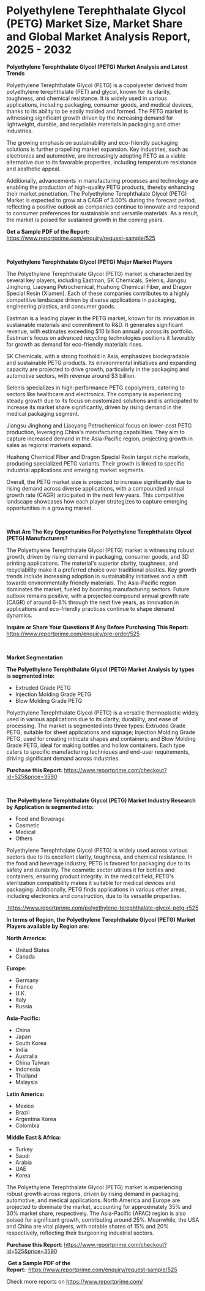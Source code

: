 <p><h1>Polyethylene Terephthalate Glycol (PETG) Market Size, Market Share and Global Market Analysis Report, 2025 - 2032</h1></p><p><strong>Polyethylene Terephthalate Glycol (PETG) Market Analysis and Latest Trends</strong></p>
<p><p>Polyethylene Terephthalate Glycol (PETG) is a copolyester derived from polyethylene terephthalate (PET) and glycol, known for its clarity, toughness, and chemical resistance. It is widely used in various applications, including packaging, consumer goods, and medical devices, thanks to its ability to be easily molded and formed. The PETG market is witnessing significant growth driven by the increasing demand for lightweight, durable, and recyclable materials in packaging and other industries. </p><p>The growing emphasis on sustainability and eco-friendly packaging solutions is further propelling market expansion. Key industries, such as electronics and automotive, are increasingly adopting PETG as a viable alternative due to its favorable properties, including temperature resistance and aesthetic appeal. </p><p>Additionally, advancements in manufacturing processes and technology are enabling the production of high-quality PETG products, thereby enhancing their market penetration. The Polyethylene Terephthalate Glycol (PETG) Market is expected to grow at a CAGR of 3.00% during the forecast period, reflecting a positive outlook as companies continue to innovate and respond to consumer preferences for sustainable and versatile materials. As a result, the market is poised for sustained growth in the coming years.</p></p>
<p><strong>Get a Sample PDF of the Report:&nbsp;</strong> <a href="https://www.reportprime.com/enquiry/request-sample/525?utm_campaign=3180&utm_medium=2&utm_source=Github&utm_content=ia&utm_term=18032025&utm_id=polyethylene-terephthalate-glycol-petg">https://www.reportprime.com/enquiry/request-sample/525</a></p>
<p>&nbsp;</p>
<p><strong>Polyethylene Terephthalate Glycol (PETG) Major Market Players</strong></p>
<p><p>The Polyethylene Terephthalate Glycol (PETG) market is characterized by several key players, including Eastman, SK Chemicals, Selenis, Jiangsu Jinghong, Liaoyang Petrochemical, Huahong Chemical Fiber, and Dragon Special Resin (Xiamen). Each of these companies contributes to a highly competitive landscape driven by diverse applications in packaging, engineering plastics, and consumer goods.</p><p>Eastman is a leading player in the PETG market, known for its innovation in sustainable materials and commitment to R&D. It generates significant revenue, with estimates exceeding $10 billion annually across its portfolio. Eastman's focus on advanced recycling technologies positions it favorably for growth as demand for eco-friendly materials rises.</p><p>SK Chemicals, with a strong foothold in Asia, emphasizes biodegradable and sustainable PETG products. Its environmental initiatives and expanding capacity are projected to drive growth, particularly in the packaging and automotive sectors, with revenue around $3 billion.</p><p>Selenis specializes in high-performance PETG copolymers, catering to sectors like healthcare and electronics. The company is experiencing steady growth due to its focus on customized solutions and is anticipated to increase its market share significantly, driven by rising demand in the medical packaging segment.</p><p>Jiangsu Jinghong and Liaoyang Petrochemical focus on lower-cost PETG production, leveraging China's manufacturing capabilities. They aim to capture increased demand in the Asia-Pacific region, projecting growth in sales as regional markets expand.</p><p>Huahong Chemical Fiber and Dragon Special Resin target niche markets, producing specialized PETG variants. Their growth is linked to specific industrial applications and emerging market segments.</p><p>Overall, the PETG market size is projected to increase significantly due to rising demand across diverse applications, with a compounded annual growth rate (CAGR) anticipated in the next few years. This competitive landscape showcases how each player strategizes to capture emerging opportunities in a growing market.</p></p>
<p>&nbsp;</p>
<p><strong>What Are The Key Opportunities For Polyethylene Terephthalate Glycol (PETG) Manufacturers?</strong></p>
<p><p>The Polyethylene Terephthalate Glycol (PETG) market is witnessing robust growth, driven by rising demand in packaging, consumer goods, and 3D printing applications. The material's superior clarity, toughness, and recyclability make it a preferred choice over traditional plastics. Key growth trends include increasing adoption in sustainability initiatives and a shift towards environmentally friendly materials. The Asia-Pacific region dominates the market, fueled by booming manufacturing sectors. Future outlook remains positive, with a projected compound annual growth rate (CAGR) of around 6-8% through the next five years, as innovation in applications and eco-friendly practices continue to shape demand dynamics.</p></p>
<p><strong>Inquire or Share Your Questions If Any Before Purchasing This Report:</strong> <a href="https://www.reportprime.com/enquiry/pre-order/525?utm_campaign=3180&utm_medium=2&utm_source=Github&utm_content=ia&utm_term=18032025&utm_id=polyethylene-terephthalate-glycol-petg">https://www.reportprime.com/enquiry/pre-order/525</a></p>
<p>&nbsp;</p>
<p><strong>Market Segmentation</strong></p>
<p><strong>The Polyethylene Terephthalate Glycol (PETG) Market Analysis by types is segmented into:</strong></p>
<p><ul><li>Extruded Grade PETG</li><li>Injection Molding Grade PETG</li><li>Blow Molding Grade PETG</li></ul></p>
<p><p>Polyethylene Terephthalate Glycol (PETG) is a versatile thermoplastic widely used in various applications due to its clarity, durability, and ease of processing. The market is segmented into three types: Extruded Grade PETG, suitable for sheet applications and signage; Injection Molding Grade PETG, used for creating intricate shapes and containers; and Blow Molding Grade PETG, ideal for making bottles and hollow containers. Each type caters to specific manufacturing techniques and end-user requirements, driving significant demand across industries.</p></p>
<p><strong>Purchase this Report:&nbsp;</strong><a href="https://www.reportprime.com/checkout?id=525&price=3590&utm_campaign=3180&utm_medium=2&utm_source=Github&utm_content=ia&utm_term=18032025&utm_id=polyethylene-terephthalate-glycol-petg">https://www.reportprime.com/checkout?id=525&price=3590</a></p>
<p>&nbsp;</p>
<p><strong>The Polyethylene Terephthalate Glycol (PETG) Market Industry Research by Application is segmented into:</strong></p>
<p><ul><li>Food and Beverage</li><li>Cosmetic</li><li>Medical</li><li>Others</li></ul></p>
<p><p>Polyethylene Terephthalate Glycol (PETG) is widely used across various sectors due to its excellent clarity, toughness, and chemical resistance. In the food and beverage industry, PETG is favored for packaging due to its safety and durability. The cosmetic sector utilizes it for bottles and containers, ensuring product integrity. In the medical field, PETG's sterilization compatibility makes it suitable for medical devices and packaging. Additionally, PETG finds applications in various other areas, including electronics and construction, due to its versatile properties.</p></p>
<p><a href="https://www.reportprime.com/polyethylene-terephthalate-glycol-petg-r525?utm_campaign=3180&utm_medium=2&utm_source=Github&utm_content=ia&utm_term=18032025&utm_id=polyethylene-terephthalate-glycol-petg">&nbsp;https://www.reportprime.com/polyethylene-terephthalate-glycol-petg-r525</a></p>
<p><strong>In terms of Region, the Polyethylene Terephthalate Glycol (PETG) Market Players available by Region are:</strong></p>
<p>
    <p> <strong> North America: </strong>
        <ul>
            <li>United States</li>
            <li>Canada</li>
        </ul>
        </p> 
    <p> <strong> Europe: </strong>
        <ul>
            <li>Germany</li>
            <li>France</li>
            <li>U.K.</li>
            <li>Italy</li>
            <li>Russia</li>
        </ul>
        </p> 
    <p> <strong> Asia-Pacific: </strong>
        <ul>
            <li>China</li>
            <li>Japan</li>
            <li>South Korea</li>
            <li>India</li>
            <li>Australia</li>
            <li>China Taiwan</li>
            <li>Indonesia</li>
            <li>Thailand</li>
            <li>Malaysia</li>
        </ul>
        </p> 
    <p> <strong> Latin America: </strong>
        <ul>
            <li>Mexico</li>
            <li>Brazil</li>
            <li>Argentina Korea</li>
            <li>Colombia</li>
        </ul>
        </p> 
    <p> <strong> Middle East & Africa: </strong>
        <ul>
            <li>Turkey</li>
            <li>Saudi</li>
            <li>Arabia</li>
            <li>UAE</li>
            <li>Korea</li>
        </ul>
    </p>
    </p>
<p><p>The Polyethylene Terephthalate Glycol (PETG) market is experiencing robust growth across regions, driven by rising demand in packaging, automotive, and medical applications. North America and Europe are projected to dominate the market, accounting for approximately 35% and 30% market share, respectively. The Asia-Pacific (APAC) region is also poised for significant growth, contributing around 25%. Meanwhile, the USA and China are vital players, with notable shares of 15% and 20% respectively, reflecting their burgeoning industrial sectors.</p></p>
<p><strong>Purchase this Report: </strong><a href="https://www.reportprime.com/checkout?id=525&price=3590&utm_campaign=3180&utm_medium=2&utm_source=Github&utm_content=ia&utm_term=18032025&utm_id=polyethylene-terephthalate-glycol-petg">https://www.reportprime.com/checkout?id=525&price=3590</a></p>
<p>&nbsp;<strong>Get a Sample PDF of the Report:&nbsp;&nbsp;</strong><a href="https://www.reportprime.com/enquiry/request-sample/525?utm_campaign=3180&utm_medium=2&utm_source=Github&utm_content=ia&utm_term=18032025&utm_id=polyethylene-terephthalate-glycol-petg">https://www.reportprime.com/enquiry/request-sample/525</a></p>
<p><strong></strong></p>
<p>Check more reports on <a href="https://www.reportprime.com/?utm_campaign=3180&utm_medium=2&utm_source=Github&utm_content=ia&utm_term=18032025&utm_id=polyethylene-terephthalate-glycol-petg">https://www.reportprime.com/</a></p>